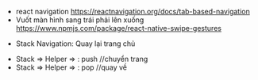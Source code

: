 - react navigation
  https://reactnavigation.org/docs/tab-based-navigation
- Vuốt màn hình sang trái phải lên xuống
  https://www.npmjs.com/package/react-native-swipe-gestures

* Stack Navigation: Quay lại trang chủ

- Stack => Helper => : push //chuyển trang
- Stack => Helper => : pop //quay về
